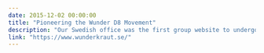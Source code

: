 ```yaml
---
date: 2015-12-02 00:00:00
title: "Pioneering the Wunder D8 Movement"
description: "Our Swedish office was the first group website to undergo a Drupal 8 refresh and a brand new redesign."
link: "https://www.wunderkraut.se/"
---
```

